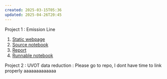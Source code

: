 ```yaml
---
created: 2025-03-15T05:36
updated: 2025-04-26T20:45
---
```

Project 1 : Emission Line
1. [Static webpage](prj1.html)
2. [Source notebook](prj1.ipynb)
3. [Report](prj1.pdf)
4. [Runnable notebook](https://colab.research.google.com/drive/10Oq2-KzZ3QrmPx3rN1ljUu60PJCJSweD?usp=sharing)

Project 2 : UVOT data reduction : Please go to repo, I dont have time to link properly aaaaaaaaaaaaa
